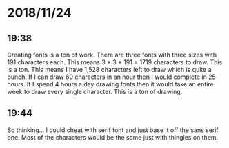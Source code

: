 # 2018/11/24

## 19:38

Creating fonts is a ton of work. There are three fonts with three sizes
with 191 characters each. This means 3 * 3 * 191 = 1719 characters to
draw. This is a ton. This means I have 1,528 characters left to draw
which is quite a bunch. If I can draw 60 characters in an hour then I
would complete in 25 hours. If I spend 4 hours a day drawing fonts then
it would take an entire week to draw every single character. This is a
ton of drawing.

## 19:44

So thinking... I could cheat with serif font and just base it off the
sans serif one. Most of the characters would be the same just with
thingies on them.
